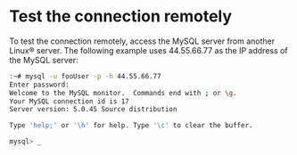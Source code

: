 # Test the connection remotely

To test the connection remotely, access the MySQL server from another Linux® server. 
The following example uses 44.55.66.77 as the IP address of the MySQL server:

```bash
:~# mysql -u fooUser -p -h 44.55.66.77
Enter password:
Welcome to the MySQL monitor.  Commands end with ; or \g.
Your MySQL connection id is 17
Server version: 5.0.45 Source distribution

Type 'help;' or '\h' for help. Type '\c' to clear the buffer.

mysql> _
```
